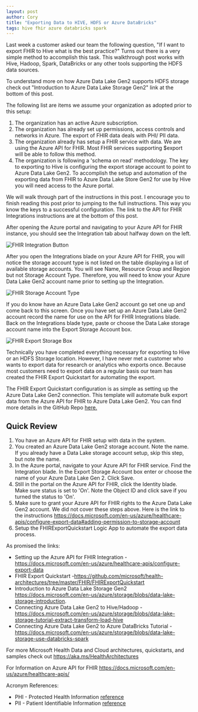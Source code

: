 ```yaml
---
layout: post
author: Cory
title: "Exporting Data to HIVE, HDFS or Azure DataBricks"
tags: hive fhir azure databricks spark
---
```


Last week a customer asked our team the following question, "If I want to export FHIR to Hive what is the best practice?" Turns out there is a very simple method to accomplish this task. This walkthrough post works with Hive, Hadoop, Spark, DataBricks or any other tools supporting the HDFS data sources.

To understand more on how Azure Data Lake Gen2 supports HDFS storage check out "Introduction to Azure Data Lake Storage Gen2" link at the bottom of this post.

The following list are items we assume your organization as adopted prior to this setup:

1. The organization has an active Azure subscription.
2. The organization has already set up permissions, access controls and networks in Azure. The export of FHIR data deals with PHI/ PII data.
3. The organization already has setup a FHIR service with data. We are using the Azure API for FHIR. Most FHIR services supporting $export will be able to follow this method.
4. The organization is following a 'schema on read' methodology.
The key to exporting to Hive is configuring the export storage account to point to Azure Data Lake Gen2. To accomplish the setup and automation of the exporting data from FHIR to Azure Data Lake Store Gen2 for use by Hive you will need access to the Azure portal.

We will walk through part of the instructions in this post. I encourage you to finish reading this post prior to jumping to the full instructions. This way you know the keys to a successful configuration. The link to the API for FHIR Integrations instructions are at the bottom of this post.

After opening the Azure portal and navigating to your Azure API for FHIR instance, you should see the Integration tab about halfway down on the left.

![FHIR Integration Button](/health-architectures/assets/images/IntegrationButtonHighlight.png)

After you open the Integrations blade on your Azure API for FHIR, you will notice the storage account type is not listed on the table displaying a list of available storage accounts. You will see Name, Resource Group and Region but not Storage Account Type. Therefore, you will need to know your Azure Data Lake Gen2 account name prior to setting up the Integration.

![FHIR Storage Account Type](/health-architectures/assets/images/FHIRExportStorageAccountType.png)

If you do know have an Azure Data Lake Gen2 account go set one up and come back to this screen. Once you have set up an Azure Data Lake Gen2 account record the name for use on the API for FHIR Integrations blade. Back on the Integrations blade type, paste or choose the Data Lake storage account name into the Export Storage Account box.

![FHIR Export Storage Box](/health-architectures/assets/images/ExportStorageAccountBox.png)

Technically you have completed everything necessary for exporting to Hive or an HDFS Storage location. However, I have never met a customer who wants to export data for research or analytics who exports once. Because most customers need to export data on a regular basis our team has created the FHIR Export Quickstart for automating the export.

The FHIR Export Quickstart configuration is as simple as setting up the Azure Data Lake Gen2 connection. This template will automate bulk export data from the Azure API for FHIR to Azure Data Lake Gen2. You can find more details in the GitHub Repo [here.](https://github.com/microsoft/health-architectures/tree/master/FHIR/FHIRExportQuickstart)

## Quick Review

1. You have an Azure API for FHIR setup with data in the system.
2. You created an Azure Data Lake Gen2 storage account. Note the name. If you already have a Data Lake storage account setup, skip this step, but note the name.
3. In the Azure portal, navigate to your Azure API for FHIR service. Find the Integration blade. In the Export Storage Account box enter or choose the name of your Azure Data Lake Gen 2. Click Save.
4. Still in the portal on the Azure API for FHIR, click the Identity blade. Make sure status is set to 'On'. Note the Object ID and click save if you turned the status to 'On'.
5. Make sure to grant your Azure API for FHIR rights to the Azure Data Lake Gen2 account. We did not cover these steps above. Here is the link to the instructions <https://docs.microsoft.com/en-us/azure/healthcare-apis/configure-export-data#adding-permission-to-storage-account>
6. Setup the FHIRExportQuickstart Logic App to automate the export data process.

As promised the links:

- Setting up the Azure API for FHIR Integration - <https://docs.microsoft.com/en-us/azure/healthcare-apis/configure-export-data>
- FHIR Export Quickstart -<https://github.com/microsoft/health-architectures/tree/master/FHIR/FHIRExportQuickstart>
- Introduction to Azure Data Lake Storage Gen2 <https://docs.microsoft.com/en-us/azure/storage/blobs/data-lake-storage-introduction>.
- Connecting Azure Data Lake Gen2 to Hive/Hadoop - <https://docs.microsoft.com/en-us/azure/storage/blobs/data-lake-storage-tutorial-extract-transform-load-hive>
- Connecting Azure Data Lake Gen2 to Azure DataBricks Tutorial - <https://docs.microsoft.com/en-us/azure/storage/blobs/data-lake-storage-use-databricks-spark>

For more Microsoft Health Data and Cloud architectures, quickstarts, and samples check out <https://aka.ms/HealthArchitectures>

For Information on Azure API for FHIR <https://docs.microsoft.com/en-us/azure/healthcare-apis/>

Acronym References:

- PHI - Protected Health Information [reference](https://en.wikipedia.org/wiki/Protected_health_information)
- PII - Patient Identifiable Information [reference](https://www.investopedia.com/terms/p/personally-identifiable-information-pii.asp)
